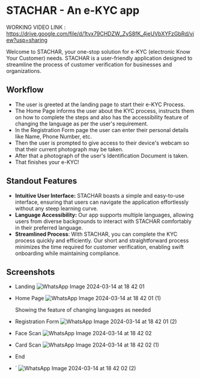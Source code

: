 # STACHAR - An e-KYC app


WORKING VIDEO LINK :  https://drive.google.com/file/d/1tvx79CHDZW_ZyS8fK_4jeUVbXYFzGbRd/view?usp=sharing



Welcome to STACHAR, your one-stop solution for e-KYC (electronic Know Your Customer) needs. STACHAR is a user-friendly application designed to streamline the process of customer verification for businesses and organizations.

## Workflow 

* The user is greeted at the landing page to start their e-KYC Process.
* The Home Page informs the user about the KYC process, instructs them on how to complete the steps and also has the accessibility feature of changing the language as per the user's requirement.
* In the Registration Form page the user can enter their personal details like Name, Phone Number, etc.
* Then the user is prompted to give access to their device's webcam so that their current photograph may be taken.
* After that a photograph of the user's Identification Document is taken.
* That finishes your e-KYC!

## Standout Features

* **Intuitive User Interface:** STACHAR boasts a simple and easy-to-use interface, ensuring that users can navigate the application effortlessly without any steep learning curve.
* **Language Accessibility:** Our app supports multiple languages, allowing users from diverse backgrounds to interact with STACHAR comfortably in their preferred language.
* **Streamlined Process**: With STACHAR, you can complete the KYC process quickly and efficiently. Our short and straightforward process minimizes the time required for customer verification, enabling swift onboarding while maintaining compliance.

## Screenshots
* Landing
  ![WhatsApp Image 2024-03-14 at 18 42 01](https://github.com/ParnishSharma/stachar/assets/100596002/d7327689-99f8-4e27-ad7a-5e1332856bde)

* Home Page
 ![WhatsApp Image 2024-03-14 at 18 42 01 (1)](https://github.com/ParnishSharma/stachar/assets/100596002/5ccc84de-612a-436d-a19a-c0d91b14d535)

  Showing the feature of changing languages as needed
* Registration Form
![WhatsApp Image 2024-03-14 at 18 42 01 (2)](https://github.com/ParnishSharma/stachar/assets/100596002/837a4e83-4903-4b2c-8c0f-f0e265083fb4)

* Face Scan
  ![WhatsApp Image 2024-03-14 at 18 42 02](https://github.com/ParnishSharma/stachar/assets/100596002/74cc918c-a5e9-4d56-a148-2c0261f60dc1)

* Card Scan
 ![WhatsApp Image 2024-03-14 at 18 42 02 (1)](https://github.com/ParnishSharma/stachar/assets/100596002/3402d7d3-fadc-41b5-a6ab-913a5d708581)

* End
* `    ![WhatsApp Image 2024-03-14 at 18 42 02 (2)](https://github.com/ParnishSharma/stachar/assets/100596002/64119e15-85ab-4dc9-b0a9-caf04b1af66b)

